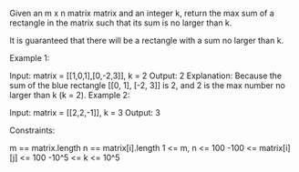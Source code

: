 Given an m x n matrix matrix and an integer k, return the max sum of a rectangle in the matrix such that its sum is no larger than k.

It is guaranteed that there will be a rectangle with a sum no larger than k.

 

Example 1:


Input: matrix = [[1,0,1],[0,-2,3]], k = 2
Output: 2
Explanation: Because the sum of the blue rectangle [[0, 1], [-2, 3]] is 2, and 2 is the max number no larger than k (k = 2).
Example 2:

Input: matrix = [[2,2,-1]], k = 3
Output: 3
 

Constraints:

m == matrix.length
n == matrix[i].length
1 <= m, n <= 100
-100 <= matrix[i][j] <= 100
-10^5 <= k <= 10^5
